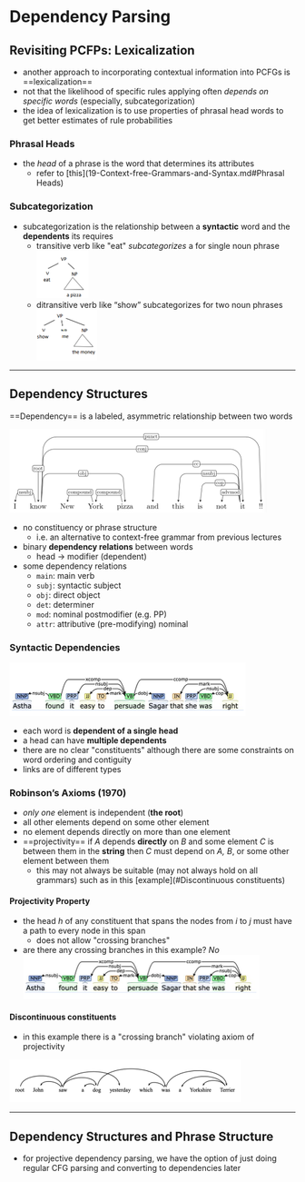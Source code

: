 # Dependency Parsing

## Revisiting PCFPs: Lexicalization

- another approach to incorporating contextual information into PCFGs is ==lexicalization== 
- not that the likelihood of specific rules applying often *depends on specific words*  (especially, subcategorization)
- the idea of lexicalization is to use properties of phrasal head words to get better estimates of rule probabilities 

### Phrasal Heads

- the *head* of a phrase is the word that determines its attributes 
  - refer to [this](19-Context-free-Grammars-and-Syntax.md#Phrasal Heads)

### Subcategorization

- subcategorization is the relationship between a **syntactic** word and the **dependents** its requires
  - transitive verb like "eat" *subcategorizes* a for single noun phrase
    <img src="images/image-20231205214418081.png" alt="image-20231205214418081" style="zoom:50%;" /> 
  - ditransitive verb like “show” subcategorizes for two noun phrases
    <img src="images/image-20231205214439531.png" alt="image-20231205214439531" style="zoom:50%;" />

---

## Dependency Structures

==Dependency== is a labeled, asymmetric relationship between two words

<img src="images/image-20231205214755384.png" alt="image-20231205214755384" style="zoom:50%;" />

- no constituency or phrase structure
  - i.e. an alternative to context-free grammar from previous lectures
- binary **dependency relations** between words
  - head → modifier (dependent)
- some dependency relations
  - `main`: main verb
  - `subj`: syntactic subject
  - `obj`: direct object
  - `det`: determiner
  - `mod`: nominal postmodifier (e.g. PP)
  - `attr`: attributive (pre-modifying) nominal

### Syntactic Dependencies

<img src="images/image-20231205220045987.png" alt="image-20231205220045987" style="zoom:50%;" />

- each word is **dependent of a single head**
- a head can have **multiple dependents**
- there are no clear "constituents" although there are some constraints on word ordering and contiguity
- links are of different types

### Robinson’s Axioms (1970)

- *only one* element is independent (**the root**)
- all other elements depend on some other element
- no element depends directly on more than one element
- ==projectivity== if *A* depends **directly** on *B* and some element *C* is between them in the **string** then *C* must depend on *A, B*, or some other element between them
  - this may not always be suitable (may not always hold on all grammars) such as in this [example](#Discontinuous constituents)

#### Projectivity Property

- the head $h$ of any constituent that spans the nodes from $i$ to $j$ must have a path to every node in this span
  - does not allow "crossing branches"
- are there any crossing branches in this example? *No*
  <img src="images/image-20231205220830693.png" alt="image-20231205220830693" style="zoom:50%;" /> 

#### Discontinuous constituents

- in this example there is a "crossing branch" violating axiom of projectivity

<img src="images/image-20231205221228114.png" alt="image-20231205221228114" style="zoom:50%;" />

---

## Dependency Structures and Phrase Structure

- for projective dependency parsing, we have the option of just doing regular CFG parsing and converting to dependencies later



